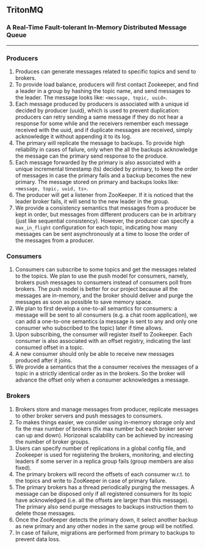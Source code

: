 ## TritonMQ
### A Real-Time Fault-tolerant In-Memory Distributed Message Queue
---

### Producers
1. Produces can generate messages related to specific topics and send to brokers.
2. To provide load balance, producers will first contact Zookeeper, and find a leader in a group by hashing the topic name, and send messages to the leader. The message looks like: `<message, topic, uuid>`.
3. Each message produced by producers is associated with a unique id decided by producer (uuid), which is used to prevent duplication: producers can retry sending a same message if they do not hear a response for some while and the receivers remember each message received with the uuid, and if duplicate messages are received, simply acknowledge it without appending it to its log.
4. The primary will replicate the message to backups. To provide high reliability in cases of failure, only when the all the backups acknowledge the message can the primary send response to the produce.
5. Each message forwarded by the primary is also associated with a unique incremental timestamp (ts) decided by primary, to keep the order of messages in case the primary fails and a backup becomes the new primary. The message stored on primary and backups looks like:  `<message, topic, uuid, ts>`.
6. The producer will get a listener from ZooKeeper. If it is noticed that the leader broker fails, it will send to the new leader in the group.
7. We provide a consistency semantics that messages from a producer be kept in order, but messages from different producers can be in arbitrary (just like sequential consistency). However, the producer can specify a `max_in_flight` configuration for each topic, indicating how many messages can be sent asynchronously at a time to loose the order of the messages from a producer.

### Consumers

1. Consumers can subscribe to some topics and get the messages related to the topics. We plan to use the push model for consumers, namely, brokers push messages to consumers instead of consumers poll from brokers. The push model is better for our project because all the messages are in-memory, and the broker should deliver and purge the messages as soon as possible to save memory space.
2. We plan to first develop a one-to-all semantics for consumers: a message will be sent to all consumers (e.g. a chat room application), we can add a one-to-one semantics (a message is sent to any and only one consumer who subscribed to the topic) later if time allows.
3. Upon subscribing, the consumer will register itself to Zookeeper. Each consumer is also associated with an offset registry, indicating the last consumed offset in a topic.
4. A new consumer should only be able to receive new messages produced after it joins.
5. We provide a semantics that the a consumer receives the messages of a topic in a strictly identical order as in the brokers. So the broker will advance the offset only when a consumer acknowledges a message.

### Brokers

1. Brokers store  and manage messages from producer, replicate messages to other broker servers and push messages to consumers.
2. To makes things easier, we consider using in-memory storage only and fix the max number of brokers (fix max number but each broker server can up and down). Horizonal scalability can be achieved by increasing the number of broker groups.
3. Users can specify number of replications in a global config file, and Zookeeper is used for registering the brokers, monitoring, and electing leaders if some server in a replica group fails (group members are also fixed).
4. The primary brokers will record the offsets of each consumer w.r.t. to the topics and write to ZooKeeper in case of primary failure.
5. The primary brokers has a thread periodically purging the messages. A message can be disposed only if all registered consumers for its topic have acknowledged (i.e. all the offsets are larger than this message). The primary also send purge messages to backups instruction them to delete those messages.
6. Once the ZooKeeper detects the primary down, it select another backup as new primary and any other nodes in the same group will be notified.
7. In case of failure, migrations are performed from primary to backups to prevent data loss.
